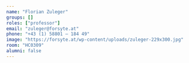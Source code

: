 ```yaml
---
name: "Florian Zuleger"
groups: []
roles: ["professor"]
email: "zuleger@forsyte.at"
phone: "+43 (1) 58801 – 184 49"
image: "https://forsyte.at/wp-content/uploads/zuleger-229x300.jpg"
room: "HC0309"
alumni: false
---
```


<!--
Your custom content goes here.
-->